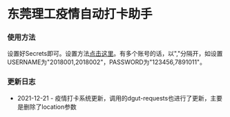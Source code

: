 # 东莞理工疫情自动打卡助手

### 使用方法
设置好Secrets即可。设置方法[点击这里](https://gitee.com/bertramoon/dgut-autoreport-configure)。有多个账号的话，以","分隔开，如设置USERNAME为"2018001,2018002"，PASSWORD为"123456,7891011"。


### 更新日志

- 2021-12-21 - 疫情打卡系统更新，调用的dgut-requests也进行了更新，主要是删除了location参数
